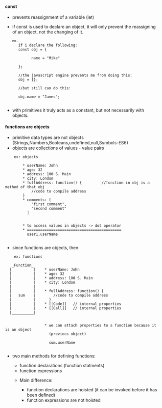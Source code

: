 #### const
- prevents reassignment of a variable (let)

- if const is used to declare an object, it will only prevent the reassigning of an object,
  not the changing of it.  

```
   ex.
      if i declare the following:
      const obj = {

            name = "Mike"
    
      };
      
      //the javascript engine prevents me from doing this:
      obj = {};

      //but still can do this:

      obj.name = "James";


```

- with primitives it truly acts as a constant, but not necessarily with objects.


#### functions are objects

- primitive data types are not objects (Strings,Numbers,Booleans,undefined,null,Symbols-ES6)
- objects are collections of values - value pairs

```
    ex: objects

        * userName: John
        * age: 32
        * address: 100 S. Main
        * city: London
        * fullAddress: function() {         //function in obj is a method of that obj
            //code to compile address
        }
        * comments: [
            "first comment",
            "second comment"
          ]


        * to access values in objects -> dot operator
        * ===========================================
          user1.userName


```


- since functions are objects, then

```
    ex: functions

   _Function_     
  |          |    * userName: John
  |          |    * age: 32
  |          |    * address: 100 S. Main
  |          |    * city: London
  |          |        
  |          |    * fullAddress: function() {
  |   sum    |        //code to compile address
  |          |      }
  |          |    * [[Code]]   // internal properties
  |          |    * [[Call]]   // internal properties
  |__________|


                  * we can attach properties to a function because it is an object
                    (previous object)  

                    sum.userName


```


- two main methods for defining functions:
    * function declarations (function statments)
    * function expressions

    + Main difference:

        + function declarations are hoisted (it can be invoked before it has been defined)
        + function expressions are not hoisted
















